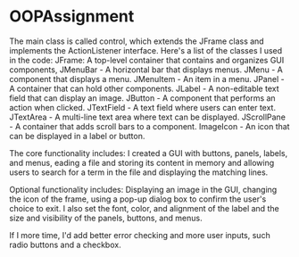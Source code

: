 # OOPAssignment


The main class is called control, which extends the JFrame class and implements the ActionListener interface. 
Here's a list of the classes I used in the code:
JFrame: A top-level container that contains and organizes GUI components, 
JMenuBar - A horizontal bar that displays menus. JMenu - A component that displays a menu. JMenuItem - An item in a menu. JPanel - A container that can hold other components. JLabel - A non-editable text field that can display an image. JButton - A component that performs an action when clicked. JTextField - A text field where users can enter text. JTextArea - A multi-line text area where text can be displayed. JScrollPane - A container that adds scroll bars to a component. ImageIcon - An icon that can be displayed in a label or button. 

The core functionality includes:
I created a GUI with buttons, panels, labels, and menus, eading a file and storing its content in memory and allowing users to search for a term in the file and displaying the matching lines.

Optional functionality includes:
Displaying an image in the GUI, changing the icon of the frame, using a pop-up dialog box to confirm the user's choice to exit. I also set the font, color, and alignment of the label and the size and visibility of the panels, buttons, and menus.

If I more time, I'd add better error checking and more user inputs, such radio buttons and a checkbox. 
